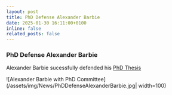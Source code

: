 ```yaml
---
layout: post
title: PhD Defense Alexander Barbie
date: 2025-01-30 16:11:00+0100
inline: false
related_posts: false
---
```


### PhD Defense Alexander Barbie

Alexander Barbie sucessfully defended his [PhD Thesis](https://doi.org/10.21941/kcss/2025/2)

![Alexander Barbie with PhD Committee](/assets/img/News/PhDDefenseAlexanderBarbie.jpg| width=100)
